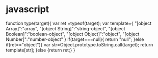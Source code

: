 # javascript
function type(target){
    var ret =typeof(target);
    var template={
        "[object Array]":"array",
        "[object String]":"string-object",
        "[object Boolean]":"boolean-object",
        "[object Object]":"object",
        "[object Number]":"number-object"
    }
    if(target===null){
        return "null";
    }else if(ret=="object"){
        var str=Object.prototype.toString.call(target);
        return template[str];
    }else {return ret;}
}